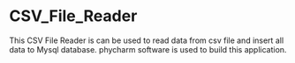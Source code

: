 # CSV_File_Reader
This CSV File Reader is can be used to read data from csv file and insert all data to Mysql database.
phycharm software is used to build this application.
